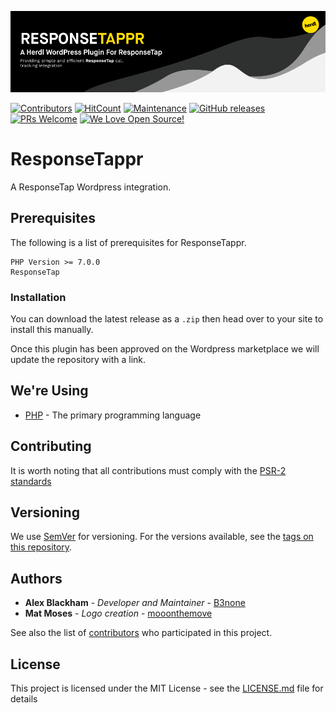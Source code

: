![ResponseTappr](.github/README/logo.png)

[![Contributors](https://img.shields.io/github/contributors/herdl/responsetappr)](https://github.com/herdl/responsetappr)
[![HitCount](http://hits.dwyl.io/herdl/responsetappr.svg)](https://github.com/herdl/responsetappr)
[![Maintenance](https://img.shields.io/badge/Maintained%3F-yes-green.svg)](https://github.com/herdl/responsetappr/graphs/commit-activity)
[![GitHub releases](https://img.shields.io/github/release/herdl/responsetappr.svg)](https://github.com/herdl/responsetappr/releases/)
[![PRs Welcome](https://img.shields.io/badge/PRs-welcome-brightgreen.svg)](http://makeapullrequest.com)
[![We Love Open Source!](https://badges.frapsoft.com/os/v3/open-source.svg?v=103)](https://github.com/herdl)

# ResponseTappr
A ResponseTap Wordpress integration.

## Prerequisites
The following is a list of prerequisites for ResponseTappr.
```
PHP Version >= 7.0.0
ResponseTap
```

### Installation

You can download the latest release as a `.zip` then head over to your site to install this manually.

Once this plugin has been approved on the Wordpress marketplace we will update the repository with a link. 

## We're Using
* [PHP](https://www.php.net/) - The primary programming language

## Contributing
It is worth noting that all contributions must comply with the [PSR-2 standards](https://github.com/php-fig/fig-standards/blob/master/accepted/PSR-2-coding-style-guide.md)

## Versioning
We use [SemVer](http://semver.org/) for versioning. For the versions available, see the [tags on this repository](https://github.com/herdl/responsetappr/tags). 

## Authors
* **Alex Blackham** - *Developer and Maintainer* - [B3none](https://github.com/b3none)
* **Mat Moses** - *Logo creation* - [mooonthemove](https://instagram.com/mooonthemove)

See also the list of [contributors](https://github.com/herdl/responsetappr/contributors) who participated in this project.

## License
This project is licensed under the MIT License - see the [LICENSE.md](LICENSE.md) file for details
